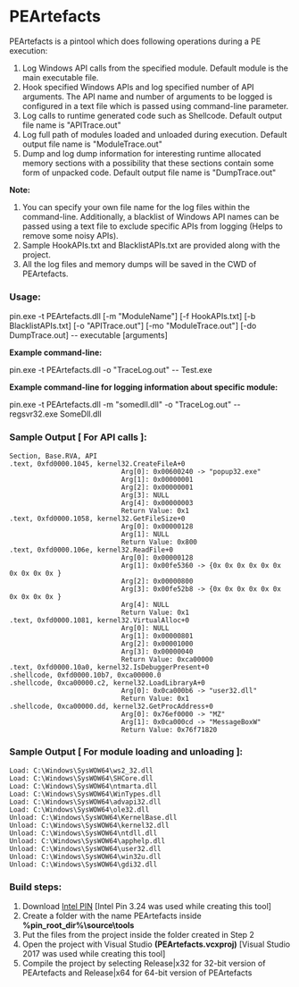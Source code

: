 # PEArtefacts
PEArtefacts is a pintool which does following operations during a PE execution:

1. Log Windows API calls from the specified module. Default module is the main executable file.
2. Hook specified Windows APIs and log specified number of API arguments. The API name and number of arguments to be logged is configured in a text file which is passed using command-line parameter. 
3. Log calls to runtime generated code such as Shellcode. Default output file name is "APITrace.out"
4. Log full path of modules loaded and unloaded during execution. Default output file name is "ModuleTrace.out"
5. Dump and log dump information for interesting runtime allocated memory sections with a possibility that these sections contain some form of unpacked code. Default output file name is "DumpTrace.out"

**Note:** 

1. You can specify your own file name for the log files within the command-line. Additionally, a blacklist of Windows API names can be passed using a text file to exclude specific APIs from logging (Helps to remove some noisy APIs).
2. Sample HookAPIs.txt and BlacklistAPIs.txt are provided along with the project.
3. All the log files and memory dumps will be saved in the CWD of PEArtefacts.

### Usage:

pin.exe -t PEArtefacts.dll [-m "ModuleName"]  [-f HookAPIs.txt] [-b BlacklistAPIs.txt] [-o "APITrace.out"] [-mo "ModuleTrace.out"] [-do DumpTrace.out] -- executable [arguments]

**Example command-line:**

pin.exe -t PEArtefacts.dll -o "TraceLog.out" -- Test.exe

**Example command-line for logging information about specific module:**

pin.exe -t PEArtefacts.dll -m "somedll.dll" -o "TraceLog.out" -- regsvr32.exe SomeDll.dll

### Sample Output [ For API calls ]:
```
Section, Base.RVA, API
.text, 0xfd0000.1045, kernel32.CreateFileA+0
                            Arg[0]: 0x00600240 -> "popup32.exe"
                            Arg[1]: 0x00000001
                            Arg[2]: 0x00000001
                            Arg[3]: NULL
                            Arg[4]: 0x00000003
                            Return Value: 0x1
.text, 0xfd0000.1058, kernel32.GetFileSize+0
                            Arg[0]: 0x00000128
                            Arg[1]: NULL
                            Return Value: 0x800
.text, 0xfd0000.106e, kernel32.ReadFile+0
                            Arg[0]: 0x00000128
                            Arg[1]: 0x00fe5360 -> {0x 0x 0x 0x 0x 0x 0x 0x 0x 0x }
                            Arg[2]: 0x00000800
                            Arg[3]: 0x00fe52b8 -> {0x 0x 0x 0x 0x 0x 0x 0x 0x 0x }
                            Arg[4]: NULL
                            Return Value: 0x1
.text, 0xfd0000.1081, kernel32.VirtualAlloc+0
                            Arg[0]: NULL
                            Arg[1]: 0x00000801
                            Arg[2]: 0x00001000
                            Arg[3]: 0x00000040
                            Return Value: 0xca00000
.text, 0xfd0000.10a0, kernel32.IsDebuggerPresent+0
.shellcode, 0xfd0000.10b7, 0xca00000.0
.shellcode, 0xca00000.c2, kernel32.LoadLibraryA+0
                            Arg[0]: 0x0ca000b6 -> "user32.dll"
                            Return Value: 0x1
.shellcode, 0xca00000.dd, kernel32.GetProcAddress+0
                            Arg[0]: 0x76ef0000 -> "MZ"
                            Arg[1]: 0x0ca000cd -> "MessageBoxW"
                            Return Value: 0x76f71820
```

### Sample Output [ For module loading and unloading ]:
```
Load: C:\Windows\SysWOW64\ws2_32.dll
Load: C:\Windows\SysWOW64\SHCore.dll
Load: C:\Windows\SysWOW64\ntmarta.dll
Load: C:\Windows\SysWOW64\WinTypes.dll
Load: C:\Windows\SysWOW64\advapi32.dll
Load: C:\Windows\SysWOW64\ole32.dll
Unload: C:\Windows\SysWOW64\KernelBase.dll
Unload: C:\Windows\SysWOW64\kernel32.dll
Unload: C:\Windows\SysWOW64\ntdll.dll
Unload: C:\Windows\SysWOW64\apphelp.dll
Unload: C:\Windows\SysWOW64\user32.dll
Unload: C:\Windows\SysWOW64\win32u.dll
Unload: C:\Windows\SysWOW64\gdi32.dll
```

### Build steps:
1. Download [Intel PIN](https://software.intel.com/content/www/us/en/develop/articles/pin-a-binary-instrumentation-tool-downloads.html) [Intel Pin 3.24 was used while creating this tool]
2. Create a folder with the name PEArtefacts inside **%pin_root_dir%\source\tools**
3. Put the files from the project inside the folder created in Step 2
4. Open the project with Visual Studio **(PEArtefacts.vcxproj)** [Visual Studio 2017 was used while creating this tool]
5. Compile the project by selecting Release|x32 for 32-bit version of PEArtefacts and Release|x64 for 64-bit version of PEArtefacts
